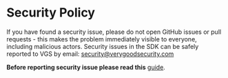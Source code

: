 # Security Policy

If you have found a security issue, please do not open GitHub issues or pull requests - this makes the problem immediately visible to everyone, including malicious actors. Security issues in the SDK can be safely reported to VGS by email: security@verygoodsecurity.com

**Before reporting security issue please read this** [guide](https://www.verygoodsecurity.com/learn/reporting-security-vulnerability).